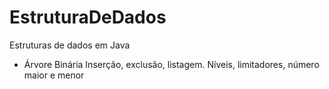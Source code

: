 EstruturaDeDados
================

Estruturas de dados em Java

- Árvore Binária
      Inserção, exclusão, listagem.
      Níveis, limitadores, número maior e menor
